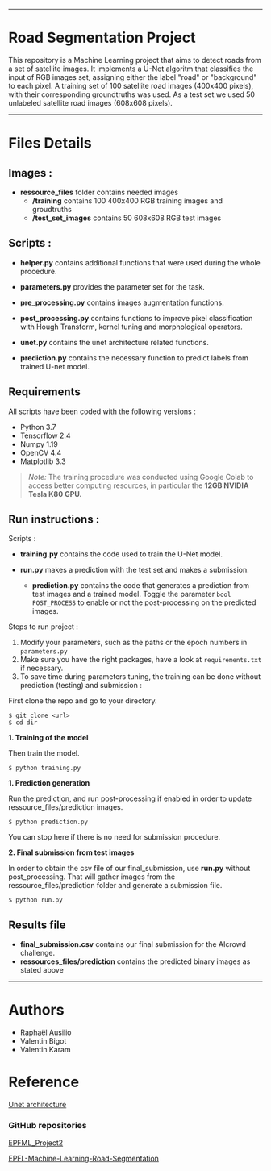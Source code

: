 ***
# Road Segmentation Project

This repository is a Machine Learning project that aims to detect roads from a set of satellite images. It implements a U-Net algoritm that classifies the input of RGB images set, assigning either the label "road" or "background" to each pixel. A training set of 100 satellite road images (400x400 pixels), with their corresponding groundtruths was used. As a test set we used 50 unlabeled satellite road images (608x608 pixels).

***
# Files Details

## Images : 

- **ressource_files** folder contains needed images 
    - **/training** contains 100 400x400 RGB training images and groudtruths
    -  **/test_set_images** contains 50 608x608 RGB test images

## Scripts  : 

- **helper.py** contains additional functions that were used during the whole procedure.

- **parameters.py** provides the parameter set for the task.

- **pre_processing.py** contains images augmentation functions.

- **post_processing.py** contains functions to improve pixel classification with Hough Transform, kernel tuning and morphological operators.

- **unet.py** contains the unet architecture related functions.

- **prediction.py** contains the necessary function to predict labels from trained U-net model.

## Requirements

All scripts have been coded with the following versions :

- Python 3.7
- Tensorflow 2.4
- Numpy 1.19
- OpenCV 4.4
- Matplotlib 3.3

>*Note:* The training procedure was conducted using Google Colab to access better computing resources, in particular the **12GB NVIDIA Tesla K80 GPU.**

## Run instructions :

Scripts :

- **training.py** contains the code used to train the U-Net model.

- **run.py** makes a prediction with the test set and makes a submission. 
    - **prediction.py** contains the code that generates a prediction from test images and a trained model. Toggle the parameter ```bool POST_PROCESS``` to enable or not the post-processing on the predicted images.

Steps to run project :

1. Modify your parameters, such as the paths or the epoch numbers in ```parameters.py```
1. Make sure you have the right packages, have a look at ```requirements.txt``` if necessary.
1. To save time during parameters tuning, the training can be done without prediction (testing) and submission : 


First clone the repo and go to your directory.

```
$ git clone <url> 
$ cd dir
```
**1. Training of the model**

Then train the model.
```
$ python training.py
```

**1. Prediction generation**


Run the prediction, and run post-processing if enabled in order to update ressource_files/prediction images.
```
$ python prediction.py 
```
You can stop here if there is no need for submission procedure. 

**2. Final submission from test images**

In order to obtain the csv file of our final_submission, use **run.py** without post_processing.
That will gather images from the ressource_files/prediction folder and generate a submission file.

```
$ python run.py
```

## Results file

- **final_submission.csv** contains our final submission for the AIcrowd challenge.
- **ressources_files/prediction** contains the predicted binary images as stated above 

***

# Authors

- Raphaël Ausilio
- Valentin Bigot
- Valentin Karam


# Reference

[Unet architecture](https://lmb.informatik.uni-freiburg.de/people/ronneber/u-net/)

### GitHub repositories

[EPFML_Project2](https://github.com/ntalabot/EPFML_Project2) 

[EPFL-Machine-Learning-Road-Segmentation](https://https://github.com/zghonda/EPFL-Machine-Learning-Road-Segmentation.google.com) 


